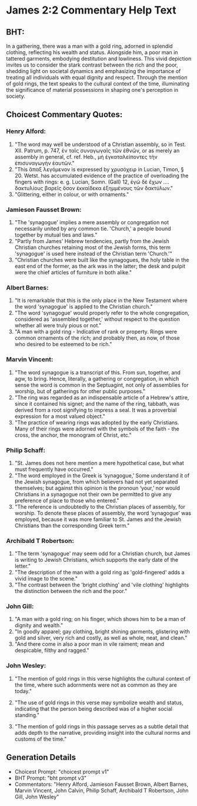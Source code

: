 # James 2:2 Commentary Help Text

## BHT:
In a gathering, there was a man with a gold ring, adorned in splendid clothing, reflecting his wealth and status. Alongside him, a poor man in tattered garments, embodying destitution and lowliness. This vivid depiction invites us to consider the stark contrast between the rich and the poor, shedding light on societal dynamics and emphasizing the importance of treating all individuals with equal dignity and respect. Through the mention of gold rings, the text speaks to the cultural context of the time, illuminating the significance of material possessions in shaping one's perception in society.

## Choicest Commentary Quotes:
### Henry Alford:
1. "The word may well be understood of a Christian assembly, so in Test. XII. Patrum, p. 747, ἐν ταῖς συναγωγαῖς τῶν ἐθνῶν, or as merely an assembly in general, cf. ref. Heb., μὴ ἐγκαταλείποντες τὴν ἐπισυναγωγὴν ἑαυτῶν."
2. "This ἅπαξ λεγόμενον is expressed by χρυσόχειρ in Lucian, Timon, § 20. Wetst. has accumulated evidence of the practice of overloading the fingers with rings: e. g. Lucian, Somn. (Gall) 12, ἐγὼ δὲ ἔχων .… δακτυλίους βαρεῖς ὅσον ἑκκαίδεκα ἐξημμένους τῶν δακτύλων."
3. "Glittering, either in colour, or with ornaments."

### Jamieson Fausset Brown:
1. "The 'synagogue' implies a mere assembly or congregation not necessarily united by any common tie. 'Church,' a people bound together by mutual ties and laws."
2. "Partly from James' Hebrew tendencies, partly from the Jewish Christian churches retaining most of the Jewish forms, this term 'synagogue' is used here instead of the Christian term 'Church.'"
3. "Christian churches were built like the synagogues, the holy table in the east end of the former, as the ark was in the latter; the desk and pulpit were the chief articles of furniture in both alike."

### Albert Barnes:
1. "It is remarkable that this is the only place in the New Testament where the word 'synagogue' is applied to the Christian church."
2. "The word 'synagogue' would properly refer to the whole congregation, considered as 'assembled together,' without respect to the question whether all were truly pious or not."
3. "A man with a gold ring - Indicative of rank or property. Rings were common ornaments of the rich; and probably then, as now, of those who desired to be esteemed to be rich."

### Marvin Vincent:
1. "The word synagogue is a transcript of this. From sun, together, and agw, to bring. Hence, literally, a gathering or congregation, in which sense the word is common in the Septuagint, not only of assemblies for worship, but of gatherings for other public purposes."
2. "The ring was regarded as an indispensable article of a Hebrew's attire, since it contained his signet; and the name of the ring, tabbath, was derived from a root signifying to impress a seal. It was a proverbial expression for a most valued object."
3. "The practice of wearing rings was adopted by the early Christians. Many of their rings were adorned with the symbols of the faith - the cross, the anchor, the monogram of Christ, etc."

### Philip Schaff:
1. "St. James does not here mention a mere hypothetical case, but what must frequently have occurred."
2. "The word employed in the Greek is ‘synagogue,’ Some understand it of the Jewish synagogue, from which believers had not yet separated themselves; but against this opinion is the pronoun ‘your,’ nor would Christians in a synagogue not their own be permitted to give any preference of place to those who entered."
3. "The reference is undoubtedly to the Christian places of assembly, for worship. To denote these places of assembly, the word ‘synagogue’ was employed, because it was more familiar to St. James and the Jewish Christians than the corresponding Greek term."

### Archibald T Robertson:
1. "The term 'synagogue' may seem odd for a Christian church, but James is writing to Jewish Christians, which supports the early date of the letter." 
2. "The description of the man with a gold ring as 'gold-fingered' adds a vivid image to the scene." 
3. "The contrast between the 'bright clothing' and 'vile clothing' highlights the distinction between the rich and the poor."

### John Gill:
1. "A man with a gold ring; on his finger, which shows him to be a man of dignity and wealth."
2. "In goodly apparel; gay clothing, bright shining garments, glistering with gold and silver, very rich and costly, as well as whole, neat, and clean."
3. "And there come in also a poor man in vile raiment; mean and despicable, filthy and ragged."

### John Wesley:
1. "The mention of gold rings in this verse highlights the cultural context of the time, where such adornments were not as common as they are today."

2. "The use of gold rings in this verse may symbolize wealth and status, indicating that the person being described was of a higher social standing."

3. "The mention of gold rings in this passage serves as a subtle detail that adds depth to the narrative, providing insight into the cultural norms and customs of the time."


## Generation Details
- Choicest Prompt: "choicest prompt v1"
- BHT Prompt: "bht prompt v3"
- Commentators: "Henry Alford, Jamieson Fausset Brown, Albert Barnes, Marvin Vincent, John Calvin, Philip Schaff, Archibald T Robertson, John Gill, John Wesley"
